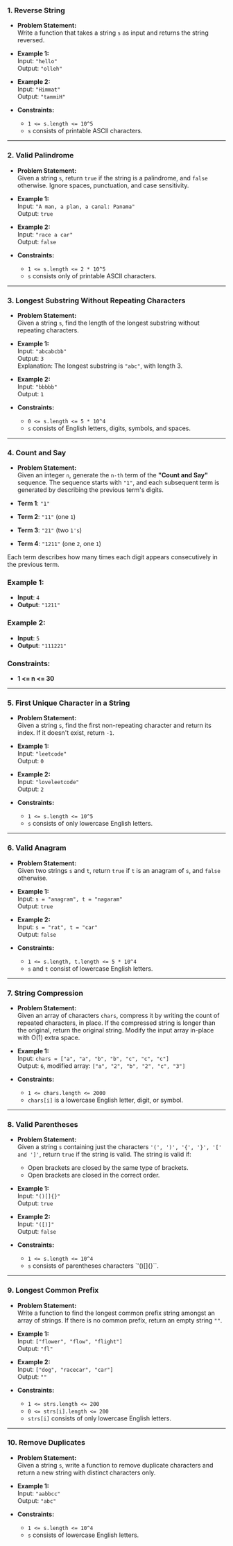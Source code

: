 ### 1. **Reverse String**
   - **Problem Statement:**  
     Write a function that takes a string `s` as input and returns the string reversed.
   
   - **Example 1:**  
     Input: `"hello"`  
     Output: `"olleh"`
   
   - **Example 2:**  
     Input: `"Himmat"`  
     Output: `"tammiH"`

   - **Constraints:**
     - `1 <= s.length <= 10^5`
     - `s` consists of printable ASCII characters.

---

### 2. **Valid Palindrome**
   - **Problem Statement:**  
     Given a string `s`, return `true` if the string is a palindrome, and `false` otherwise. Ignore spaces, punctuation, and case sensitivity.
   
   - **Example 1:**  
     Input: `"A man, a plan, a canal: Panama"`  
     Output: `true`
   
   - **Example 2:**  
     Input: `"race a car"`  
     Output: `false`

   - **Constraints:**
     - `1 <= s.length <= 2 * 10^5`
     - `s` consists only of printable ASCII characters.

---

### 3. **Longest Substring Without Repeating Characters**
   - **Problem Statement:**  
     Given a string `s`, find the length of the longest substring without repeating characters.

   - **Example 1:**  
     Input: `"abcabcbb"`  
     Output: `3`  
     Explanation: The longest substring is `"abc"`, with length 3.

   - **Example 2:**  
     Input: `"bbbbb"`  
     Output: `1`
   
   - **Constraints:**
     - `0 <= s.length <= 5 * 10^4`
     - `s` consists of English letters, digits, symbols, and spaces.

---

### 4. **Count and Say**
   - **Problem Statement:**  
     Given an integer `n`, generate the `n-th` term of the **"Count and Say"** sequence. The sequence starts with `"1"`, and each subsequent term is generated by describing the previous term's digits.

- **Term 1**: `"1"`
- **Term 2**: `"11"` (one `1`)
- **Term 3**: `"21"` (two `1's`)
- **Term 4**: `"1211"` (one `2`, one `1`)

Each term describes how many times each digit appears consecutively in the previous term.

### Example 1:
- **Input**: `4`
- **Output**: `"1211"`

### Example 2:
- **Input**: `5`
- **Output**: `"111221"`

### Constraints:
- **1 <= n <= 30**

---

### 5. **First Unique Character in a String**
   - **Problem Statement:**  
     Given a string `s`, find the first non-repeating character and return its index. If it doesn't exist, return `-1`.

   - **Example 1:**  
     Input: `"leetcode"`  
     Output: `0`
   
   - **Example 2:**  
     Input: `"loveleetcode"`  
     Output: `2`

   - **Constraints:**
     - `1 <= s.length <= 10^5`
     - `s` consists of only lowercase English letters.

---

### 6. **Valid Anagram**
   - **Problem Statement:**  
     Given two strings `s` and `t`, return `true` if `t` is an anagram of `s`, and `false` otherwise.
   
   - **Example 1:**  
     Input: `s = "anagram", t = "nagaram"`  
     Output: `true`
   
   - **Example 2:**  
     Input: `s = "rat", t = "car"`  
     Output: `false`

   - **Constraints:**
     - `1 <= s.length, t.length <= 5 * 10^4`
     - `s` and `t` consist of lowercase English letters.

---

### 7. **String Compression**
   - **Problem Statement:**  
     Given an array of characters `chars`, compress it by writing the count of repeated characters, in place. If the compressed string is longer than the original, return the original string. Modify the input array in-place with O(1) extra space.

   - **Example 1:**  
     Input: `chars = ["a", "a", "b", "b", "c", "c", "c"]`  
     Output: `6`, modified array: `["a", "2", "b", "2", "c", "3"]`
   
   - **Constraints:**
     - `1 <= chars.length <= 2000`
     - `chars[i]` is a lowercase English letter, digit, or symbol.

---

### 8. **Valid Parentheses**
   - **Problem Statement:**  
     Given a string `s` containing just the characters `'(', ')', '{', '}', '[' and ']'`, return `true` if the string is valid. The string is valid if:
     - Open brackets are closed by the same type of brackets.
     - Open brackets are closed in the correct order.

   - **Example 1:**  
     Input: `"()[]{}"`  
     Output: `true`
   
   - **Example 2:**  
     Input: `"([)]"`  
     Output: `false`

   - **Constraints:**
     - `1 <= s.length <= 10^4`
     - `s` consists of parentheses characters `'()[]{}``.

---

### 9. **Longest Common Prefix**
   - **Problem Statement:**  
     Write a function to find the longest common prefix string amongst an array of strings. If there is no common prefix, return an empty string `""`.

   - **Example 1:**  
     Input: `["flower", "flow", "flight"]`  
     Output: `"fl"`
   
   - **Example 2:**  
     Input: `["dog", "racecar", "car"]`  
     Output: `""`

   - **Constraints:**
     - `1 <= strs.length <= 200`
     - `0 <= strs[i].length <= 200`
     - `strs[i]` consists of only lowercase English letters.

---

### 10. **Remove Duplicates**
   - **Problem Statement:**  
     Given a string `s`, write a function to remove duplicate characters and return a new string with distinct characters only.
   
   - **Example 1:**  
     Input: `"aabbcc"`  
     Output: `"abc"`

   - **Constraints:**
     - `1 <= s.length <= 10^4`
     - `s` consists of lowercase English letters.
